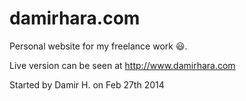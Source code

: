 damirhara.com
================

Personal website for my freelance work 😃.

Live version can be seen at http://www.damirhara.com

Started by Damir H. on Feb 27th 2014
